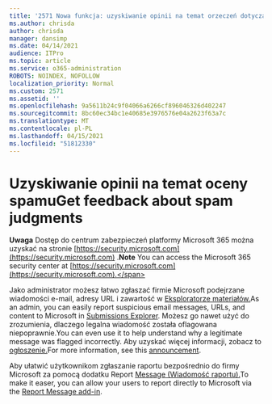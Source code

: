 ```yaml
---
title: '2571 Nowa funkcja: uzyskiwanie opinii na temat orzeczeń dotyczących spamu'
ms.author: chrisda
author: chrisda
manager: dansimp
ms.date: 04/14/2021
audience: ITPro
ms.topic: article
ms.service: o365-administration
ROBOTS: NOINDEX, NOFOLLOW
localization_priority: Normal
ms.custom: 2571
ms.assetid: ''
ms.openlocfilehash: 9a5611b24c9f04066a6266cf896046326d402247
ms.sourcegitcommit: 8bc60ec34bc1e40685e3976576e04a2623f63a7c
ms.translationtype: MT
ms.contentlocale: pl-PL
ms.lasthandoff: 04/15/2021
ms.locfileid: "51812330"
---
```

# <a name="get-feedback-about-spam-judgments"></a><span data-ttu-id="da655-102">Uzyskiwanie opinii na temat oceny spamu</span><span class="sxs-lookup"><span data-stu-id="da655-102">Get feedback about spam judgments</span></span>

<span data-ttu-id="da655-103">**Uwaga** Dostęp do centrum zabezpieczeń platformy Microsoft 365 można uzyskać na stronie [https://security.microsoft.com](https://security.microsoft.com) .</span><span class="sxs-lookup"><span data-stu-id="da655-103">**Note** You can access the Microsoft 365 security center at [https://security.microsoft.com](https://security.microsoft.com).</span></span>

<span data-ttu-id="da655-104">Jako administrator możesz łatwo zgłaszać firmie Microsoft podejrzane wiadomości e-mail, adresy URL i zawartość w [Eksploratorze materiałów.](https://security.microsoft.com/reportsubmission)</span><span class="sxs-lookup"><span data-stu-id="da655-104">As an admin, you can easily report suspicious email messages, URLs, and content to Microsoft in [Submissions Explorer](https://security.microsoft.com/reportsubmission).</span></span> <span data-ttu-id="da655-105">Możesz go nawet użyć do zrozumienia, dlaczego legalna wiadomość została oflagowana niepoprawnie.</span><span class="sxs-lookup"><span data-stu-id="da655-105">You can even use it to help understand why a legitimate message was flagged incorrectly.</span></span> <span data-ttu-id="da655-106">Aby uzyskać więcej informacji, zobacz to [ogłoszenie.](https://techcommunity.microsoft.com/t5/Security-Privacy-and-Compliance/Empower-security-teams-to-easily-report-suspicious-emails-amp/ba-p/752622)</span><span class="sxs-lookup"><span data-stu-id="da655-106">For more information, see this [announcement](https://techcommunity.microsoft.com/t5/Security-Privacy-and-Compliance/Empower-security-teams-to-easily-report-suspicious-emails-amp/ba-p/752622).</span></span>

<span data-ttu-id="da655-107">Aby ułatwić użytkownikom zgłaszanie raportu bezpośrednio do firmy Microsoft za pomocą dodatku Report [Message (Wiadomość raportu).](https://appsource.microsoft.com/product/office/WA104381180?src=office&tab=Overview)</span><span class="sxs-lookup"><span data-stu-id="da655-107">To make it easer, you can allow your users to report directly to Microsoft via the [Report Message add-in](https://appsource.microsoft.com/product/office/WA104381180?src=office&tab=Overview).</span></span>
